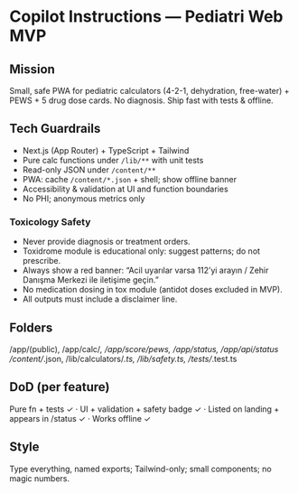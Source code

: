 # Copilot Instructions — Pediatri Web MVP

## Mission
Small, safe PWA for pediatric calculators (4-2-1, dehydration, free-water) + PEWS + 5 drug dose cards. No diagnosis. Ship fast with tests & offline.

## Tech Guardrails
- Next.js (App Router) + TypeScript + Tailwind
- Pure calc functions under `/lib/**` with unit tests
- Read-only JSON under `/content/**`
- PWA: cache `/content/*.json` + shell; show offline banner
- Accessibility & validation at UI and function boundaries
- No PHI; anonymous metrics only

### Toxicology Safety
- Never provide diagnosis or treatment orders.
- Toxidrome module is educational only: suggest patterns; do not prescribe.
- Always show a red banner: “Acil uyarılar varsa 112’yi arayın / Zehir Danışma Merkezi ile iletişime geçin.”
- No medication dosing in tox module (antidot doses excluded in MVP).
- All outputs must include a disclaimer line.

## Folders
/app/(public), /app/calc/*, /app/score/pews, /app/status, /app/api/status
/content/*.json, /lib/calculators/*.ts, /lib/safety.ts, /tests/*.test.ts

## DoD (per feature)
Pure fn + tests ✓ · UI + validation + safety badge ✓ · Listed on landing + appears in /status ✓ · Works offline ✓

## Style
Type everything, named exports; Tailwind-only; small components; no magic numbers.
